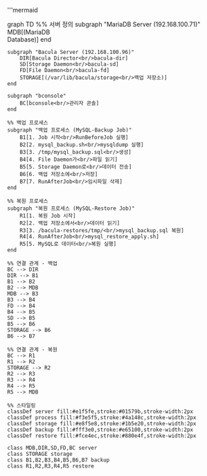 '''mermaid

graph TD
    %% 서버 정의
    subgraph "MariaDB Server (192.168.100.71)"
        MDB[(MariaDB<br/>Database)]
    end
    
    subgraph "Bacula Server (192.168.100.96)"
        DIR[Bacula Director<br/>bacula-dir]
        SD[Storage Daemon<br/>bacula-sd]
        FD[File Daemon<br/>bacula-fd]
        STORAGE[(/var/lib/bacula/storage<br/>백업 저장소)]
    end
    
    subgraph "bconsole"
        BC[bconsole<br/>관리자 콘솔]
    end
    
    %% 백업 프로세스
    subgraph "백업 프로세스 (MySQL-Backup Job)"
        B1[1. Job 시작<br/>RunBeforeJob 실행]
        B2[2. mysql_backup.sh<br/>mysqldump 실행]
        B3[3. /tmp/mysql_backup.sql<br/>생성]
        B4[4. File Daemon가<br/>파일 읽기]
        B5[5. Storage Daemon로<br/>데이터 전송]
        B6[6. 백업 저장소에<br/>저장]
        B7[7. RunAfterJob<br/>임시파일 삭제]
    end
    
    %% 복원 프로세스
    subgraph "복원 프로세스 (MySQL-Restore Job)"
        R1[1. 복원 Job 시작]
        R2[2. 백업 저장소에서<br/>데이터 읽기]
        R3[3. /bacula-restores/tmp/<br/>mysql_backup.sql 복원]
        R4[4. RunAfterJob<br/>mysql_restore_apply.sh]
        R5[5. MySQL로 데이터<br/>복원 실행]
    end
    
    %% 연결 관계 - 백업
    BC --> DIR
    DIR --> B1
    B1 --> B2
    B2 --> MDB
    MDB --> B3
    B3 --> B4
    FD --> B4
    B4 --> B5
    SD --> B5
    B5 --> B6
    STORAGE --> B6
    B6 --> B7
    
    %% 연결 관계 - 복원
    BC --> R1
    R1 --> R2
    STORAGE --> R2
    R2 --> R3
    R3 --> R4
    R4 --> R5
    R5 --> MDB
    
    %% 스타일링
    classDef server fill:#e1f5fe,stroke:#01579b,stroke-width:2px
    classDef process fill:#f3e5f5,stroke:#4a148c,stroke-width:2px
    classDef storage fill:#e8f5e8,stroke:#1b5e20,stroke-width:2px
    classDef backup fill:#fff3e0,stroke:#e65100,stroke-width:2px
    classDef restore fill:#fce4ec,stroke:#880e4f,stroke-width:2px
    
    class MDB,DIR,SD,FD,BC server
    class STORAGE storage
    class B1,B2,B3,B4,B5,B6,B7 backup
    class R1,R2,R3,R4,R5 restore

```
